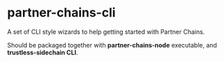 # partner-chains-cli

A set of CLI style wizards to help getting started with Partner Chains.

Should be packaged together with **partner-chains-node** executable, and **trustless-sidechain CLI**.
